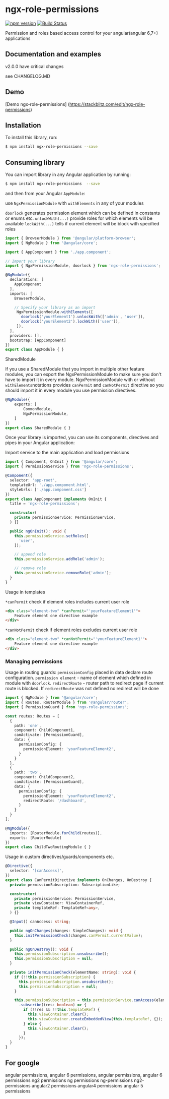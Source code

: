 # ngx-role-permissions
[![npm version](https://badge.fury.io/js/ngx-role-permissions.svg)](https://badge.fury.io/js/ngx-role-permissions)
[![Build Status](https://travis-ci.com/grachpower/ngx-role-permissions.svg?branch=master)](https://travis-ci.com/grachpower/ngx-role-permissions)

Permission and roles based access control for your angular(angular 6,7+) applications


## Documentation and examples

v2.0.0 have critical changes

see CHANGELOG.MD


## Demo
[Demo ngx-role-permissions] (https://stackblitz.com/edit/ngx-role-permissions)

## Installation

To install this library, run:

```bash
$ npm install ngx-role-permissions --save
```

## Consuming library

You can import library in any Angular application by running:

```bash
$ npm install ngx-role-permissions  --save
```

and then from your Angular `AppModule`:

use `NgxPermissionModule` with `withElements` in any of your modules

`doorlock` generates permission element which can be defined in constants or enums etc.
`unlockWith(...)` provide roles for which elements will be available 
`lockWith(...)` tells if current element will be block with specified roles 

```typescript
import { BrowserModule } from '@angular/platform-browser';
import { NgModule } from '@angular/core';

import { AppComponent } from './app.component';

// Import your library
import { NgxPermissionModule, doorlock } from 'ngx-role-permissions';

@NgModule({
  declarations: [
    AppComponent
  ],
  imports: [
    BrowserModule,

    // Specify your library as an import
     NgxPermissionModule.withElements([
       doorlock('yourElement1').unlockWith(['admin', 'user']),
       doorlock('yourElement2').lockWith(['user']),
     ]),
  ],
  providers: [],
  bootstrap: [AppComponent]
})
export class AppModule { }
```

SharedModule

If you use a SharedModule that you import in multiple other feature modules, you can export the NgxPermissionModule to make sure you don't have to import it in every module.
NgxPermissionModule with or without `withElements`notations provides `canPermit` and `canNotPermit` directive so you should import it in every module you use permission directives.  
```typescript
@NgModule({
    exports: [
        CommonModule,
        NgxPermissionModule,
    ]
})
export class SharedModule { }
```

Once your library is imported, you can use its components, directives and pipes in your Angular application:

Import service to the main application and load permissions

```typescript
import { Component, OnInit } from '@angular/core';
import { PermissionService } from 'ngx-role-permissions';

@Component({
  selector: 'app-root',
  templateUrl: './app.component.html',
  styleUrls: ['./app.component.css']
})
export class AppComponent implements OnInit {
  title = 'ngx-role-permissions';

  constructor(
    private permissionService: PermissionService,
  ) {}

  public ngOnInit(): void {
    this.permissionService.setRoles([
      'user',
    ]);

    // append role
    this.permissionService.addRole('admin');

    // remove role
    this.permissionService.removeRole('admin');
  }
}

```

Usage in templates 

`*canPermit` check if element roles includes current user role
```html
<div class="element-two" *canPermit="'yourFeatureElement1'">
    Feature element one directive example
</div>
```

`*canNotPermit` check if element roles excludes current user role
```html
<div class="element-two" *canNotPermit="'yourFeatureElement1'">
    Feature element one directive example
</div>
```
### Managing permissions


Usage in routing guards:
`permissionConfig` placed in data declare route configuration.
`permission element` - name of element which defined in module with `doorlock`.
`redirectRoute` - router path to redirect page if current route is blocked.
If `redirectRoute` was not defined no redirect will be done

```typescript
import { NgModule } from '@angular/core';
import { Routes, RouterModule } from '@angular/router';
import { PermissionGuard } from 'ngx-role-permissions';

const routes: Routes = [
  {
    path: 'one',
    component: ChildComponent1,
    canActivate: [PermissionGuard],
    data: {
      permissionConfig: {
        permissionElement: 'yourFeatureElement2',
      }
    }
  },
  {
    path: 'two',
    component: ChildComponent2,
    canActivate: [PermissionGuard],
    data: {
      permissionConfig: {
        permissionElement: 'yourFeatureElement2',
        redirectRoute: '/dashboard',
      }
    }
  }
];

@NgModule({
  imports: [RouterModule.forChild(routes)],
  exports: [RouterModule]
})
export class ChildTwoRoutingModule { }
```

Usage in custom directives/guards/components etc.
```typescript
@Directive({
  selector: '[canAccess]',
})
export class CanPermitDirective implements OnChanges, OnDestroy {
  private permissionSubscription: SubscriptionLike;

  constructor(
    private permissionService: PermissionService,
    private viewContainer: ViewContainerRef,
    private templateRef: TemplateRef<any>,
  ) {}

  @Input() canAccess: string;

  public ngOnChanges(changes: SimpleChanges): void {
    this.initPermissionCheck(changes.canPermit.currentValue);
  }

  public ngOnDestroy(): void {
    this.permissionSubscription.unsubscribe();
    this.permissionSubscription = null;
  }

  private initPermissionCheck(elementName: string): void {
    if (!!this.permissionSubscription) {
      this.permissionSubscription.unsubscribe();
      this.permissionSubscription = null;
    }

    this.permissionSubscription = this.permissionService.canAccess(elementName)
      .subscribe((res: boolean) => {
        if (!!res && !!this.templateRef) {
          this.viewContainer.clear();
          this.viewContainer.createEmbeddedView(this.templateRef, {});
        } else {
          this.viewContainer.clear();
        }
      });
  }
}
```


## For google
angular permissions, angular 6 permissions, angular permissions, angular 6 permissions ng2 permissions ng permissions
ng-permissions ng2-permissions angular2 permissions  angular4 permissions angular 5 permissions

